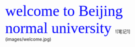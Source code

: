 <font face='仿宋' color='blue' SIZE='10'>
welcome to Beijing normal university
</font>
![笔记1](images/welcome.jpg)
